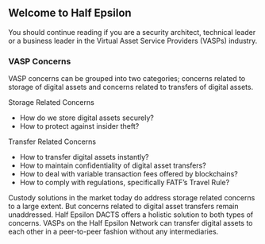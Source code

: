 ## Welcome to Half Epsilon


You should continue reading if you are a security architect, technical leader or a business leader in the Virtual Asset Service Providers (VASPs) industry. 

### VASP Concerns

VASP concerns can be grouped into two categories; concerns related to storage of digital assets and concerns related to transfers of digital assets. 

Storage Related Concerns

- How do we store digital assets securely? 
- How to protect against insider theft? 

Transfer Related Concerns

- How to transfer digital assets instantly? 
- How to maintain confidentiality of digital asset transfers? 
- How to deal with variable transaction fees offered by blockchains? 
- How to comply with regulations, specifically FATF’s Travel Rule? 

Custody solutions in the market today do address storage related concerns to a large extent. But concerns related to digital asset transfers remain unaddressed. Half Epsilon DACTS offers a holistic solution to both types of concerns. VASPs on the Half Epsilon Network can transfer digital assets to each other in a peer-to-peer fashion without any intermediaries.



